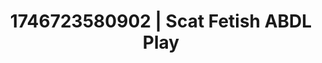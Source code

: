---
categories:
- AI-generated
- Unspoken desires
- Erotic curves
- Sultry laughter
- Erotic dance
- ASMR
- Curvy bodies
- Cosplay
image: /assets/images/1746723580902.jpg
layout: post
seo:
  description: Featured content with high-quality Scat Fetish, ABDL Play. HD images
    available.
  keywords: Scat Fetish, ABDL Play
  og_image: /assets/images/1746723580902.jpg
  schema_type: VisualArtwork
tags:
- '#1746723580902'
- ABDL Play
- Scat Fetish
title: 1746723580902 | Scat Fetish ABDL Play
---